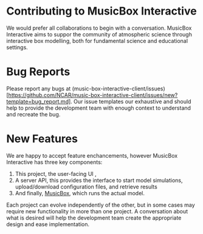 # Contributing to MusicBox Interactive

We would prefer all collaborations to begin with a conversation. MusicBox Interactive aims to suppor the community of atmospheric science through interactive box modelling, both for fundamental science and educational settings.

# Bug Reports

Please report any bugs at (music-box-interactive-client/issues)[https://github.com/NCAR/music-box-interactive-client/issues/new?template=bug_report.md]. Our issue templates our exhaustive and should help to provide the development team
with enough context to understand and recreate the bug.

# New Features

We are happy to accept feature enchancements, however MusicBox Interactive has three key components:

1. This project, the user-facing UI ,
2. A server API, this provides the interface to start model simulations, upload/download configuration files, and retrieve results
3. And finally, [MusicBox](https://github.com/NCAR/music-box), which runs the actual model. 

Each project can evolve independently of the other, but in some cases may require new functionality in more than one project. A conversation about what is desired will help the development team create the appropriate design and ease implementation.

